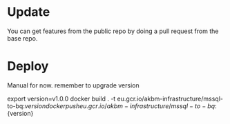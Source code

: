 # Update
You can get features from the public repo by doing a pull request from the base repo.

# Deploy

Manual for now.  remember to upgrade version

export version=v1.0.0
docker build . -t eu.gcr.io/akbm-infrastructure/mssql-to-bq:${version}
docker push eu.gcr.io/akbm-infrastructure/mssql-to-bq:${version}
